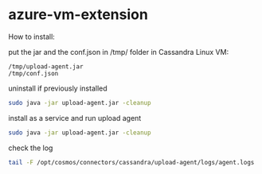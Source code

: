 # azure-vm-extension

How to install:

put the jar and the conf.json in /tmp/ folder in Cassandra Linux VM:
 ```console
/tmp/upload-agent.jar
/tmp/conf.json
```

uninstall if previously installed
```bash
sudo java -jar upload-agent.jar -cleanup
```

install as a service and run upload agent
```bash
sudo java -jar upload-agent.jar -cleanup
```

check the log
```bash
tail -F /opt/cosmos/connectors/cassandra/upload-agent/logs/agent.logs
```

